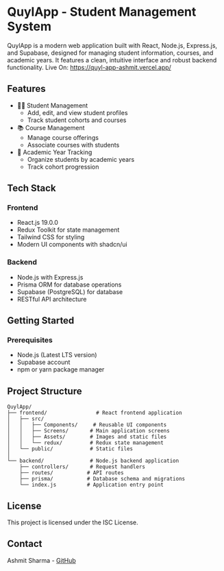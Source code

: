 # QuylApp - Student Management System

QuylApp is a modern web application built with React, Node.js, Express.js, and Supabase, designed for managing student information, courses, and academic years. It features a clean, intuitive interface and robust backend functionality.
Live On: https://quyl-app-ashmit.vercel.app/

## Features

- 👨‍🎓 Student Management
  - Add, edit, and view student profiles
  - Track student cohorts and courses
- 📚 Course Management
  - Manage course offerings
  - Associate courses with students
- 📅 Academic Year Tracking
  - Organize students by academic years
  - Track cohort progression

## Tech Stack

### Frontend
- React.js 19.0.0
- Redux Toolkit for state management
- Tailwind CSS for styling
- Modern UI components with shadcn/ui

### Backend
- Node.js with Express.js
- Prisma ORM for database operations
- Supabase (PostgreSQL) for database
- RESTful API architecture

## Getting Started

### Prerequisites
- Node.js (Latest LTS version)
- Supabase account
- npm or yarn package manager


## Project Structure

```
QuylApp/
├── frontend/                # React frontend application
│   ├── src/
│   │   ├── Components/     # Reusable UI components
│   │   ├── Screens/       # Main application screens
│   │   ├── Assets/        # Images and static files
│   │   └── redux/         # Redux state management
│   └── public/            # Static files
│
└── backend/               # Node.js backend application
    ├── controllers/       # Request handlers
    ├── routes/           # API routes
    ├── prisma/           # Database schema and migrations
    └── index.js          # Application entry point
```

## License

This project is licensed under the ISC License.

## Contact

Ashmit Sharma - [GitHub](https://github.com/ashmitsharma)
